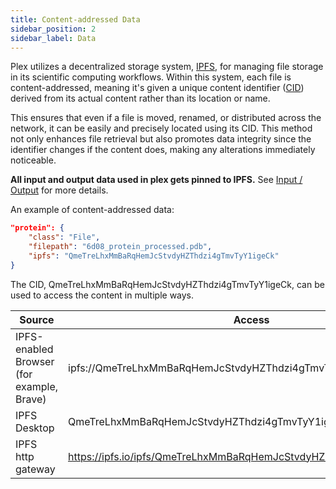 ```yaml
---
title: Content-addressed Data
sidebar_position: 2
sidebar_label: Data
---
```


Plex utilizes a decentralized storage system, [IPFS](https://docs.ipfs.tech/), for managing file storage in its scientific computing workflows. Within this system, each file is content-addressed, meaning it's given a unique content identifier ([CID](https://docs.ipfs.tech/concepts/content-addressing/#what-is-a-cid)) derived from its actual content rather than its location or name. 

This ensures that even if a file is moved, renamed, or distributed across the network, it can be easily and precisely located using its CID. This method not only enhances file retrieval but also promotes data integrity since the identifier changes if the content does, making any alterations immediately noticeable.

**All input and output data used in plex gets pinned to IPFS.** See [Input / Output](io.md) for more details.

An example of content-addressed data:

```json
"protein": {
    "class": "File",
    "filepath": "6d08_protein_processed.pdb",
    "ipfs": "QmeTreLhxMmBaRqHemJcStvdyHZThdzi4gTmvTyY1igeCk"
}
```
The CID, QmeTreLhxMmBaRqHemJcStvdyHZThdzi4gTmvTyY1igeCk, can be used to access the content in multiple ways.

| Source | Access |
| ------ | ---- |
| IPFS-enabled Browser (for example, Brave) | ipfs://QmeTreLhxMmBaRqHemJcStvdyHZThdzi4gTmvTyY1igeCk |
| IPFS Desktop | QmeTreLhxMmBaRqHemJcStvdyHZThdzi4gTmvTyY1igeCk |
| IPFS http gateway | https://ipfs.io/ipfs/QmeTreLhxMmBaRqHemJcStvdyHZThdzi4gTmvTyY1igeCk
